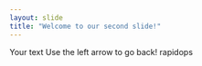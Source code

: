 ```yaml
---
layout: slide
title: "Welcome to our second slide!"
---
```

Your text
Use the left arrow to go back!
rapidops
